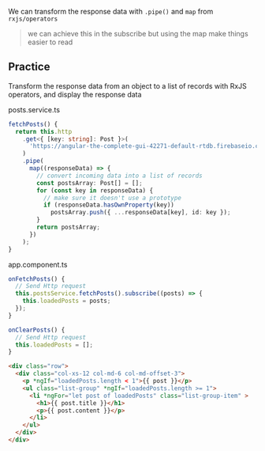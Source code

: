 We can transform the response data with `.pipe()` and `map` from `rxjs/operators`

> we can achieve this in the subscribe but using the map make things easier to read

## Practice 

Transform the response data from an object to a list of records with RxJS operators, and display the response data

posts.service.ts

```ts
fetchPosts() {
  return this.http
    .get<{ [key: string]: Post }>(
      'https://angular-the-complete-gui-42271-default-rtdb.firebaseio.com/posts.json'
    )
    .pipe(
      map((responseData) => {
        // convert incoming data into a list of records
        const postsArray: Post[] = [];
        for (const key in responseData) {
          // make sure it doesn't use a prototype
          if (responseData.hasOwnProperty(key))
            postsArray.push({ ...responseData[key], id: key });
        }
        return postsArray;
      })
    );
}
```

app.component.ts

```ts
onFetchPosts() {
  // Send Http request
  this.postsService.fetchPosts().subscribe((posts) => {
    this.loadedPosts = posts;
  });
}

onClearPosts() {
  // Send Http request
  this.loadedPosts = [];
}
```

```html
<div class="row">
  <div class="col-xs-12 col-md-6 col-md-offset-3">
    <p *ngIf="loadedPosts.length < 1">{{ post }}</p>
    <ul class="list-group" *ngIf="loadedPosts.length >= 1">
      <li *ngFor="let post of loadedPosts" class="list-group-item" >
        <h1>{{ post.title }}</h1>
        <p>{{ post.content }}</p>
      </li>
    </ul>
  </div>
</div>
```